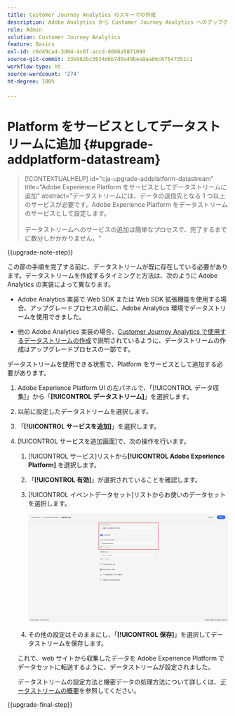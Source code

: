 ```yaml
---
title: Customer Journey Analytics のスキーマの作成
description: Adobe Analytics から Customer Journey Analytics へのアップグレード時に推奨されるパスについて説明します。
role: Admin
solution: Customer Journey Analytics
feature: Basics
exl-id: c6d49ca4-3d04-4c0f-accd-8666a587109d
source-git-commit: 33e962bc3834d6b7d0a49bea9aa06c67547351c1
workflow-type: ht
source-wordcount: '274'
ht-degree: 100%

---
```


# Platform をサービスとしてデータストリームに追加 {#upgrade-addplatform-datastream}

<!-- markdownlint-disable MD034 -->

>[!CONTEXTUALHELP]
>id="cja-upgrade-addplatform-datastream"
>title="Adobe Experience Platform をサービスとしてデータストリームに追加"
>abstract="データストリームには、データの送信先となる 1 つ以上のサービスが必要です。Adobe Experience Platform をデータストリームのサービスとして設定します。<br><br>データストリームへのサービスの追加は簡単なプロセスで、完了するまでに数分しかかかりません。"

<!-- markdownlint-enable MD034 -->

{{upgrade-note-step}}

<!-- Should we single source this instead of duplicate it? The following steps were copied from: /help/data-ingestion/aepwebsdk.md-->

この節の手順を完了する前に、データストリームが既に存在している必要があります。データストリームを作成するタイミングと方法は、次のように Adobe Analytics の実装によって異なります。

* Adobe Analytics 実装で Web SDK または Web SDK 拡張機能を使用する場合、アップグレードプロセスの前に、Adobe Analytics 環境でデータストリームを使用できました。

* 他の Adobe Analytics 実装の場合、[Customer Journey Analytics で使用するデータストリームの作成](/help/getting-started/cja-upgrade/cja-upgrade-datastream.md)で説明されているように、データストリームの作成はアップグレードプロセスの一部です。

データストリームを使用できる状態で、Platform をサービスとして追加する必要があります。

1. Adobe Experience Platform UI の左パネルで、「[!UICONTROL データ収集]」から「**[!UICONTROL データストリーム]**」を選択します。

1. 以前に設定したデータストリームを選択します。<!--true?-->

1. 「**[!UICONTROL サービスを追加]**」を選択します。

1. [!UICONTROL サービスを追加画面]で、次の操作を行います。

   1. [!UICONTROL サービス]リストから&#x200B;**[!UICONTROL Adobe Experience Platform]** を選択します。

   1. 「**[!UICONTROL 有効]**」が選択されていることを確認します。

   1. [!UICONTROL イベントデータセット]リストからお使いのデータセットを選択します。

      ![Datastream AEP サービス](./assets/datastream-aep-service.png)

   1. その他の設定はそのままにし、「**[!UICONTROL 保存]**」を選択してデータストリームを保存します。

   これで、web サイトから収集したデータを Adobe Experience Platform でデータセットに転送するように、データストリームが設定されました。

   データストリームの設定方法と機密データの処理方法について詳しくは、[データストリームの概要](https://experienceleague.adobe.com/docs/experience-platform/datastreams/overview.html?lang=ja)を参照してください。

{{upgrade-final-step}}
